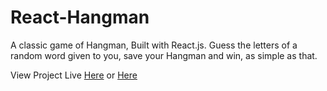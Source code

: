 # React-Hangman

A classic game of Hangman, Built with React.js. Guess the letters of a random word given to you, save your Hangman and win, as simple as that.

View Project Live [Here](https://hangman.damnitrahul.com/) or [Here](https://react-hangmann.netlify.com/)

